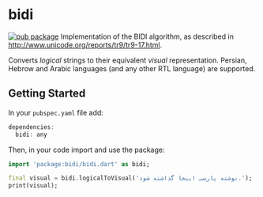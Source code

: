 # bidi
[![pub package](https://img.shields.io/pub/v/bidi.svg)](https://pub.dartlang.org/packages/bidi)
Implementation of the BIDI algorithm, as described in http://www.unicode.org/reports/tr9/tr9-17.html.

Converts *logical* strings to their equivalent *visual* representation. Persian, Hebrow and Arabic languages (and any other RTL language) are supported.

## Getting Started
In your `pubspec.yaml` file add:

```dart
dependencies:
  bidi: any
```
Then, in your code import and use the package:
```dart
import 'package:bidi/bidi.dart' as bidi;

final visual = bidi.logicalToVisual('نوشته پارسی اینجا گذاشته شود.');
print(visual);
```